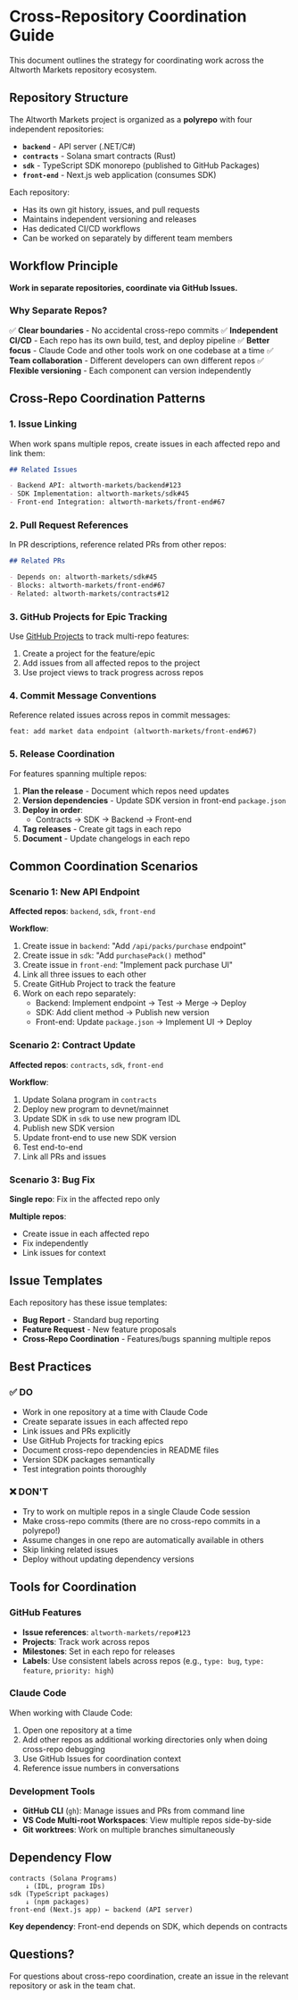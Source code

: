 # Cross-Repository Coordination Guide

This document outlines the strategy for coordinating work across the Altworth Markets repository ecosystem.

## Repository Structure

The Altworth Markets project is organized as a **polyrepo** with four independent repositories:

- **`backend`** - API server (.NET/C#)
- **`contracts`** - Solana smart contracts (Rust)
- **`sdk`** - TypeScript SDK monorepo (published to GitHub Packages)
- **`front-end`** - Next.js web application (consumes SDK)

Each repository:
- Has its own git history, issues, and pull requests
- Maintains independent versioning and releases
- Has dedicated CI/CD workflows
- Can be worked on separately by different team members

## Workflow Principle

**Work in separate repositories, coordinate via GitHub Issues.**

### Why Separate Repos?

✅ **Clear boundaries** - No accidental cross-repo commits
✅ **Independent CI/CD** - Each repo has its own build, test, and deploy pipeline
✅ **Better focus** - Claude Code and other tools work on one codebase at a time
✅ **Team collaboration** - Different developers can own different repos
✅ **Flexible versioning** - Each component can version independently

## Cross-Repo Coordination Patterns

### 1. Issue Linking

When work spans multiple repos, create issues in each affected repo and link them:

```markdown
## Related Issues

- Backend API: altworth-markets/backend#123
- SDK Implementation: altworth-markets/sdk#45
- Front-end Integration: altworth-markets/front-end#67
```

### 2. Pull Request References

In PR descriptions, reference related PRs from other repos:

```markdown
## Related PRs

- Depends on: altworth-markets/sdk#45
- Blocks: altworth-markets/front-end#67
- Related: altworth-markets/contracts#12
```

### 3. GitHub Projects for Epic Tracking

Use [GitHub Projects](https://github.com/orgs/altworth-markets/projects) to track multi-repo features:

1. Create a project for the feature/epic
2. Add issues from all affected repos to the project
3. Use project views to track progress across repos

### 4. Commit Message Conventions

Reference related issues across repos in commit messages:

```
feat: add market data endpoint (altworth-markets/front-end#67)
```

### 5. Release Coordination

For features spanning multiple repos:

1. **Plan the release** - Document which repos need updates
2. **Version dependencies** - Update SDK version in front-end `package.json`
3. **Deploy in order**:
   - Contracts → SDK → Backend → Front-end
4. **Tag releases** - Create git tags in each repo
5. **Document** - Update changelogs in each repo

## Common Coordination Scenarios

### Scenario 1: New API Endpoint

**Affected repos**: `backend`, `sdk`, `front-end`

**Workflow**:
1. Create issue in `backend`: "Add `/api/packs/purchase` endpoint"
2. Create issue in `sdk`: "Add `purchasePack()` method"
3. Create issue in `front-end`: "Implement pack purchase UI"
4. Link all three issues to each other
5. Create GitHub Project to track the feature
6. Work on each repo separately:
   - Backend: Implement endpoint → Test → Merge → Deploy
   - SDK: Add client method → Publish new version
   - Front-end: Update `package.json` → Implement UI → Deploy

### Scenario 2: Contract Update

**Affected repos**: `contracts`, `sdk`, `front-end`

**Workflow**:
1. Update Solana program in `contracts`
2. Deploy new program to devnet/mainnet
3. Update SDK in `sdk` to use new program IDL
4. Publish new SDK version
5. Update front-end to use new SDK version
6. Test end-to-end
7. Link all PRs and issues

### Scenario 3: Bug Fix

**Single repo**: Fix in the affected repo only

**Multiple repos**:
- Create issue in each affected repo
- Fix independently
- Link issues for context

## Issue Templates

Each repository has these issue templates:

- **Bug Report** - Standard bug reporting
- **Feature Request** - New feature proposals
- **Cross-Repo Coordination** - Features/bugs spanning multiple repos

## Best Practices

### ✅ DO

- Work in one repository at a time with Claude Code
- Create separate issues in each affected repo
- Link issues and PRs explicitly
- Use GitHub Projects for tracking epics
- Document cross-repo dependencies in README files
- Version SDK packages semantically
- Test integration points thoroughly

### ❌ DON'T

- Try to work on multiple repos in a single Claude Code session
- Make cross-repo commits (there are no cross-repo commits in a polyrepo!)
- Assume changes in one repo are automatically available in others
- Skip linking related issues
- Deploy without updating dependency versions

## Tools for Coordination

### GitHub Features

- **Issue references**: `altworth-markets/repo#123`
- **Projects**: Track work across repos
- **Milestones**: Set in each repo for releases
- **Labels**: Use consistent labels across repos (e.g., `type: bug`, `type: feature`, `priority: high`)

### Claude Code

When working with Claude Code:

1. Open one repository at a time
2. Add other repos as additional working directories only when doing cross-repo debugging
3. Use GitHub Issues for coordination context
4. Reference issue numbers in conversations

### Development Tools

- **GitHub CLI** (`gh`): Manage issues and PRs from command line
- **VS Code Multi-root Workspaces**: View multiple repos side-by-side
- **Git worktrees**: Work on multiple branches simultaneously

## Dependency Flow

```
contracts (Solana Programs)
    ↓ (IDL, program IDs)
sdk (TypeScript packages)
    ↓ (npm packages)
front-end (Next.js app) ← backend (API server)
```

**Key dependency**: Front-end depends on SDK, which depends on contracts

## Questions?

For questions about cross-repo coordination, create an issue in the relevant repository or ask in the team chat.
